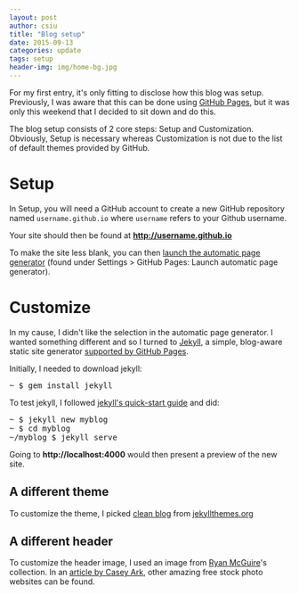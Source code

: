 ```yaml
---
layout: post
author: csiu
title: "Blog setup"
date: 2015-09-13
categories: update
tags: setup
header-img: img/home-bg.jpg
---
```

For my first entry, it's only fitting to disclose how this blog was setup.
Previously, I was aware that this can be done using [GitHub Pages](https://pages.github.com), but it was only this weekend that I decided to sit down and do this.

The blog setup consists of 2 core steps: Setup and Customization.
Obviously, Setup is necessary whereas Customization is not
due to the list of default themes provided by GitHub.

# Setup
In Setup, you will need a GitHub account
to create a new GitHub repository named `username.github.io`
where `username` refers to your Github username.

Your site should then be found at **http://username.github.io**

To make the site less blank, you can then
[launch the automatic page generator](https://help.github.com/articles/creating-pages-with-the-automatic-generator/)
(found under Settings > GitHub Pages: Launch automatic page generator).

# Customize
In my cause, I didn't like the selection in the automatic page generator.
I wanted something different and so I turned to [Jekyll](https://jekyllrb.com),
a simple, blog-aware static site generator
[supported by GitHub Pages](https://help.github.com/articles/using-jekyll-with-pages).

Initially, I needed to download jekyll:
<pre>
~ $ gem install jekyll
</pre>

To test jekyll, I followed [jekyll's quick-start guide](http://jekyllrb.com/docs/quickstart/) and did:

<pre>
~ $ jekyll new myblog
~ $ cd myblog
~/myblog $ jekyll serve
</pre>

Going to **http://localhost:4000** would then present a preview of the new site.

## A different theme
To customize the theme, I picked [clean blog](http://startbootstrap.com/template-overviews/clean-blog/) from [jekyllthemes.org](http://jekyllthemes.org)

## A different header
To customize the header image, I used an image from [Ryan McGuire](http://www.gratisography.com/)'s collection.
In an [article by Casey Ark](http://www.entrepreneur.com/article/238646),
other amazing free stock photo websites can be found.

